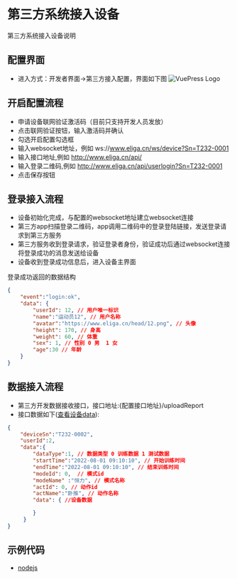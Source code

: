 # 第三方系统接入设备

第三方系统接入设备说明

## 配置界面
- 进入方式：开发者界面->第三方接入配置，界面如下图
![VuePress Logo](/images/thirdSetting.png)

## 开启配置流程

- 申请设备联网验证激活码（目前只支持开发人员发放）
- 点击联网验证按钮，输入激活码并确认
- 勾选开启配置勾选框
- 输入websocket地址，例如 ws://www.eliga.cn/ws/device?Sn=T232-0001
- 输入接口地址,例如 http://www.eliga.cn/api/
- 输入登录二维码,例如 http://www.eliga.cn/api/userlogin?Sn=T232-0001
- 点击保存按钮

## 登录接入流程

- 设备初始化完成，与配置的websocket地址建立websocket连接
- 第三方app扫描登录二维码，app调用二维码中的登录登陆链接，发送登录请求到第三方服务
- 第三方服务收到登录请求，验证登录者身份，验证成功后通过websocket连接将登录成功的消息发送给设备
- 设备收到登录成功信息后，进入设备主界面

登录成功返回的数据结构
```json
{
    "event":"login:ok",
    "data": {
        "userId": 12, // 用户唯一标识
        "name":"运动员12", // 用户名称
        "avatar":"https://www.eliga.cn/head/12.png", // 头像
        "height": 170, // 身高
        "weight": 60, // 体重
        "sex": 1, // 性别 0 男  1 女
        "age":30 // 年龄
    }
}
```


## 数据接入流程

- 第三方开发数据接收接口，接口地址:{配置接口地址}/uploadReport
- 接口数据如下([查看设备data](/third/deviceDataJson.html#t232-%E6%97%A0%E8%BD%A8%E8%BF%B9%E5%8A%9F%E8%83%BD%E8%AE%AD%E7%BB%83%E5%99%A8)):
```json
{
    "deviceSn":"T232-0002",
    "userId":2,
    "data":{ 
        "dataType":1, // 数据类型 0 训练数据 1 测试数据
        "startTime":"2022-08-01 09:10:10", // 开始训练时间
        "endTime":"2022-08-01 09:10:10", // 结束训练时间
        "modeId": 0,  // 模式id
        "modeName" :"恒力", // 模式名称
        "actId": 0, // 动作id 
        "actName":"卧推", // 动作名称
        "data": { //设备数据 

        }
     }
}
```

## 示例代码

- [nodejs](/demos/nodejs.zip)
  



